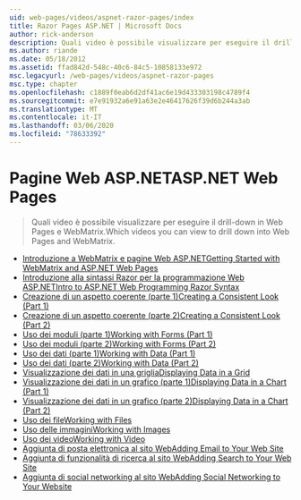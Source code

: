 ```yaml
---
uid: web-pages/videos/aspnet-razor-pages/index
title: Razor Pages ASP.NET | Microsoft Docs
author: rick-anderson
description: Quali video è possibile visualizzare per eseguire il drill-down in Web Pages e WebMatrix.
ms.author: riande
ms.date: 05/18/2012
ms.assetid: ffad842d-548c-40c6-84c5-10858133e972
msc.legacyurl: /web-pages/videos/aspnet-razor-pages
msc.type: chapter
ms.openlocfilehash: c1889f0eab6d2df41ac6e19d433303198c4789f4
ms.sourcegitcommit: e7e91932a6e91a63e2e46417626f39d6b244a3ab
ms.translationtype: MT
ms.contentlocale: it-IT
ms.lasthandoff: 03/06/2020
ms.locfileid: "78633392"
---
```

# <a name="aspnet-web-pages"></a><span data-ttu-id="eae5e-103">Pagine Web ASP.NET</span><span class="sxs-lookup"><span data-stu-id="eae5e-103">ASP.NET Web Pages</span></span>

> <span data-ttu-id="eae5e-104">Quali video è possibile visualizzare per eseguire il drill-down in Web Pages e WebMatrix.</span><span class="sxs-lookup"><span data-stu-id="eae5e-104">Which videos you can view to drill down into Web Pages and WebMatrix.</span></span>

- [<span data-ttu-id="eae5e-105">Introduzione a WebMatrix e pagine Web ASP.NET</span><span class="sxs-lookup"><span data-stu-id="eae5e-105">Getting Started with WebMatrix and ASP.NET Web Pages</span></span>](getting-started-with-webmatrix-and-aspnet-web-pages.md)
- [<span data-ttu-id="eae5e-106">Introduzione alla sintassi Razor per la programmazione Web ASP.NET</span><span class="sxs-lookup"><span data-stu-id="eae5e-106">Intro to ASP.NET Web Programming Razor Syntax</span></span>](introduction-to-aspnet-web-programming-using-the-razor-syntax.md)
- [<span data-ttu-id="eae5e-107">Creazione di un aspetto coerente (parte 1)</span><span class="sxs-lookup"><span data-stu-id="eae5e-107">Creating a Consistent Look (Part 1)</span></span>](creating-a-consistent-look-part-1.md)
- [<span data-ttu-id="eae5e-108">Creazione di un aspetto coerente (parte 2)</span><span class="sxs-lookup"><span data-stu-id="eae5e-108">Creating a Consistent Look (Part 2)</span></span>](creating-a-consistent-look-part-2.md)
- [<span data-ttu-id="eae5e-109">Uso dei moduli (parte 1)</span><span class="sxs-lookup"><span data-stu-id="eae5e-109">Working with Forms (Part 1)</span></span>](working-with-forms-part-1.md)
- [<span data-ttu-id="eae5e-110">Uso dei moduli (parte 2)</span><span class="sxs-lookup"><span data-stu-id="eae5e-110">Working with Forms (Part 2)</span></span>](working-with-forms-part-2.md)
- [<span data-ttu-id="eae5e-111">Uso dei dati (parte 1)</span><span class="sxs-lookup"><span data-stu-id="eae5e-111">Working with Data (Part 1)</span></span>](working-with-data-part-1.md)
- [<span data-ttu-id="eae5e-112">Uso dei dati (parte 2)</span><span class="sxs-lookup"><span data-stu-id="eae5e-112">Working with Data (Part 2)</span></span>](working-with-data-part-2.md)
- [<span data-ttu-id="eae5e-113">Visualizzazione dei dati in una griglia</span><span class="sxs-lookup"><span data-stu-id="eae5e-113">Displaying Data in a Grid</span></span>](displaying-data-in-a-grid.md)
- [<span data-ttu-id="eae5e-114">Visualizzazione dei dati in un grafico (parte 1)</span><span class="sxs-lookup"><span data-stu-id="eae5e-114">Displaying Data in a Chart (Part 1)</span></span>](displaying-data-in-a-chart-part-1.md)
- [<span data-ttu-id="eae5e-115">Visualizzazione dei dati in un grafico (parte 2)</span><span class="sxs-lookup"><span data-stu-id="eae5e-115">Displaying Data in a Chart (Part 2)</span></span>](displaying-data-in-a-chart-part-2.md)
- [<span data-ttu-id="eae5e-116">Uso dei file</span><span class="sxs-lookup"><span data-stu-id="eae5e-116">Working with Files</span></span>](working-with-files.md)
- [<span data-ttu-id="eae5e-117">Uso delle immagini</span><span class="sxs-lookup"><span data-stu-id="eae5e-117">Working with Images</span></span>](working-with-images.md)
- [<span data-ttu-id="eae5e-118">Uso dei video</span><span class="sxs-lookup"><span data-stu-id="eae5e-118">Working with Video</span></span>](working-with-video.md)
- [<span data-ttu-id="eae5e-119">Aggiunta di posta elettronica al sito Web</span><span class="sxs-lookup"><span data-stu-id="eae5e-119">Adding Email to Your Web Site</span></span>](adding-email-to-your-web-site.md)
- [<span data-ttu-id="eae5e-120">Aggiunta di funzionalità di ricerca al sito Web</span><span class="sxs-lookup"><span data-stu-id="eae5e-120">Adding Search to Your Web Site</span></span>](adding-search-to-your-web-site.md)
- [<span data-ttu-id="eae5e-121">Aggiunta di social networking al sito Web</span><span class="sxs-lookup"><span data-stu-id="eae5e-121">Adding Social Networking to Your Website</span></span>](adding-social-networking-to-your-website.md)
